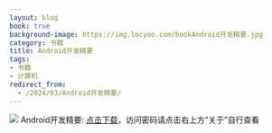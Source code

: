 ```yaml
---
layout: blog
book: true
background-image: https://img.locyoo.com/bookAndroid开发精要.jpg
category: 书籍
title: Android开发精要
tags:
- 书籍
- 计算机
redirect_from:
  - /2024/03/Android开发精要/
---
```

![](https://img.locyoo.com/bookAndroid开发精要.jpg)
Android开发精要: <a name = "ref1" href="https://url18.ctfile.com/f/50983618-1380048826-c764d9?p=3619">点击下载</a>，访问密码请点击右上方“关于”自行查看
